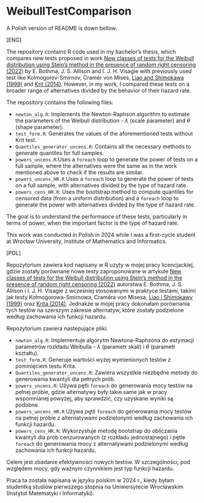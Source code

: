 
<!-- README.md is generated from README.Rmd. Please edit that file -->

# WeibullTestComparison

<!-- badges: start -->
<!-- badges: end -->

A Polish version of README is down bellow.

\[ENG\]

The repository contains R code used in my bachelor’s thesis, which
compares new tests proposed in work [New classes of tests for the
Weibull distribution using Stein’s method in the presence of random
right censoring
(2022)](https://link.springer.com/article/10.1007/s00180-021-01178-0) by
E. Bothma, J. S. Allison and I. J. H. Visagie with previously used test
like Kolmogorov-Smirnov, Cramér von Mises, [Liao and Shimokawa
(1999)](https://www.tandfonline.com/doi/abs/10.1080/00949659908811965)
and [Krit (2014)](http://www.numdam.org/item/JSFS_2014__155_3_135_0/).
However, in my work, I compared these tests on a broader range of
alternatives divided by the behavior of their hazard rate.

The repository contains the following files:

- `newton_alg.R`: Implements the Newton-Raphson algorithm to estimate
  the parameters of the Weibull distribution - $\lambda$ (scale
  parameter) and $\theta$ (shape parameter).
- `test_form.R`: Generates the values of the aforementioned tests
  without Krit test.
- `Quantiles_generator_uncens.R`: Contains all the necessary methods to
  generate quantiles for full samples.
- `powers_uncens.R`:Uses a `foreach` loop to generate the power of tests
  on a full sample, where the alternatives were the same as in the work
  mentioned above to check if the results are similar.
- `powers_uncens_HR.R` Uses a `foreach` loop to generate the power of
  tests on a full sample, with alternatives divided by the type of
  hazard rate.
- `powers_cens_HR.R`: Uses the bootstrap method to compute quantiles for
  censored data (from a uniform distribution) and a `foreach` loop to
  generate the power with alternatives divided by the type of hazard
  rate.

The goal is to understand the performance of these tests, particularly
in terms of power, when the important factor is the type of hazard rate.

This work was conducted in Polish in 2024 while I was a first-cycle
student at Wrocław University, Institute of Mathematics and Informatics.

\[POL\]

Repozytorium zawiera kod napisany w R użyty w mojej pracy licencjackiej,
gdzie zostały porównane nowe testy zaproponowane w artykule [New classes
of tests for the Weibull distribution using Stein’s method in the
presence of random right censoring
(2022)](https://link.springer.com/article/10.1007/s00180-021-01178-0)
autorstwa E. Bothma, J. S. Allison i I. J. H. Visagie z wcześniej
stosowanymi w praktyce testami, takimi jak testy Kołmogorowa-Smirnowa,
Craméra von Misesa, [Liao i Shimokawy
(1999)](https://www.tandfonline.com/doi/abs/10.1080/00949659908811965)
oraz [Krita (2014)](http://www.numdam.org/item/JSFS_2014__155_3_135_0/).
Jednakże w mojej pracy dokonałam porównania tych testów na szerszym
zakresie alternatyw, które zostały podzielone według zachowania ich
funkcji hazardu.

Repozytorium zawiera nastepujące pliki:

- `newton_alg.R`: Implementuje algorytm Newtona-Raphsona do estymacji
  parametrów rozkładu Weibulla - $\lambda$ (parametr skali) i $\theta$
  (parametr kształtu).
- `test_form.R`: Generuje wartości wyżej wymienionych testów z
  pominięciem testu Krita.
- `Quantiles_generator_uncens.R`: Zawiera wszystkie niezbędne metody do
  generowania kwantyli dla pełnych prób.
- `powers_uncens.R`: Używa pętli `foreach` do generowania mocy testów na
  pełnej próbie, gdzie alternatywy były takie same jak w pracy
  wspomnianej powyżej, aby sprawdzić, czy uzyskane wyniki są podobne.
- `powers_uncens_HR.R` Używa pętli `foreach` do generowania mocy testów
  na pełnej próbie z alternatywami podzielonymi według zachowania ich
  funkcji hazardu.
- `powers_cens_HR.R`: Wykorzystuje metodę bootstrap do obliczania
  kwantyli dla prób cenzurowanych (z rozkładu jednostajnego) i pętle
  `foreach` do generowania mocy z alternatywami podzielonymi według
  zachowania ich funkcji hazardu.

Celem jest zbadanie efektywności nowych testów. W szczególności, pod
względem mocy, gdy ważnym czynnikiem jest typ funkcji hazardu.

Praca ta została napisana w języku polskim w 2024 r., kiedy byłam
studentką studiów pierwszego stopnia na Uniwersytecie Wrocławskim
(Instytut Matematyki i Informatyki).
